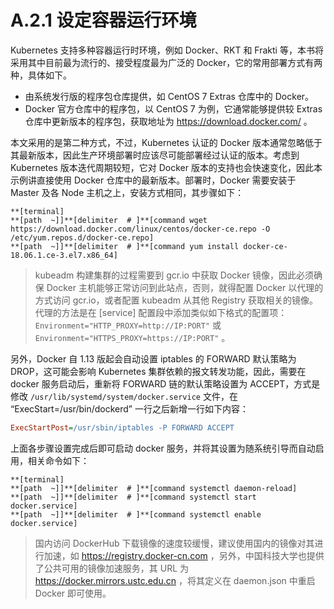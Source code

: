 # A.2.1 设定容器运行环境

Kubernetes 支持多种容器运行时环境，例如 Docker、RKT 和 Frakti 等，本书将采用其中目前最为流行的、接受程度最为广泛的 Docker，它的常用部署方式有两种，具体如下。
* 由系统发行版的程序包仓库提供，如 CentOS 7 Extras 仓库中的 Docker。
* Docker 官方仓库中的程序包，以 CentOS 7 为例，它通常能够提供较 Extras 仓库中更新版本的程序包，获取地址为 https://download.docker.com/ 。

本文采用的是第二种方式，不过，Kubernetes 认证的 Docker 版本通常忽略低于其最新版本，因此生产环境部署时应该尽可能部署经过认证的版本。考虑到 Kubernetes 版本迭代周期较短，它对 Docker 版本的支持也会快速变化，因此本示例讲直接使用 Docker 仓库中的最新版本。部署时，Docker 需要安装于 Master 及各 Node 主机之上，安装方式相同，其步骤如下：

```
**[terminal]
**[path  ~]]**[delimiter  # ]**[command wget https://download.docker.com/linux/centos/docker-ce.repo -O /etc/yum.repos.d/docker-ce.repo]
**[path  ~]]**[delimiter  # ]**[command yum install docker-ce-18.06.1.ce-3.el7.x86_64]
```

> kubeadm 构建集群的过程需要到 gcr.io 中获取 Docker 镜像，因此必须确保 Docker 主机能够正常访问到此站点，否则，就得配置 Docker 以代理的方式访问 gcr.io，或者配置 kubeadm 从其他 Registry 获取相关的镜像。代理的方法是在 [service] 配置段中添加类似如下格式的配置项：`Environment="HTTP_PROXY=http://IP:PORT"` 或 `Environment="HTTPS_PROXY=https://IP:PORT"` 。

另外，Docker 自 1.13 版起会自动设置 iptables 的 FORWARD 默认策略为 DROP，这可能会影响 Kubernetes 集群依赖的报文转发功能，因此，需要在 docker 服务启动后，重新将 FORWARD 链的默认策略设置为 ACCEPT，方式是修改 `/usr/lib/systemd/system/docker.service` 文件，在 “ExecStart=/usr/bin/dockerd” 一行之后新增一行如下内容：

```ini
ExecStartPost=/usr/sbin/iptables -P FORWARD ACCEPT
```

上面各步骤设置完成后即可启动 docker 服务，并将其设置为随系统引导而自动启用，相关命令如下：

```
**[terminal]
**[path  ~]]**[delimiter  # ]**[command systemctl daemon-reload]
**[path  ~]]**[delimiter  # ]**[command systemctl start docker.service]
**[path  ~]]**[delimiter  # ]**[command systemctl enable docker.service]
```

> 国内访问 DockerHub 下载镜像的速度较缓慢，建议使用国内的镜像对其进行加速，如 https://registry.docker-cn.com ，另外，中国科技大学也提供了公共可用的镜像加速服务，其 URL 为 https://docker.mirrors.ustc.edu.cn ，将其定义在 daemon.json 中重启 Docker 即可使用。
